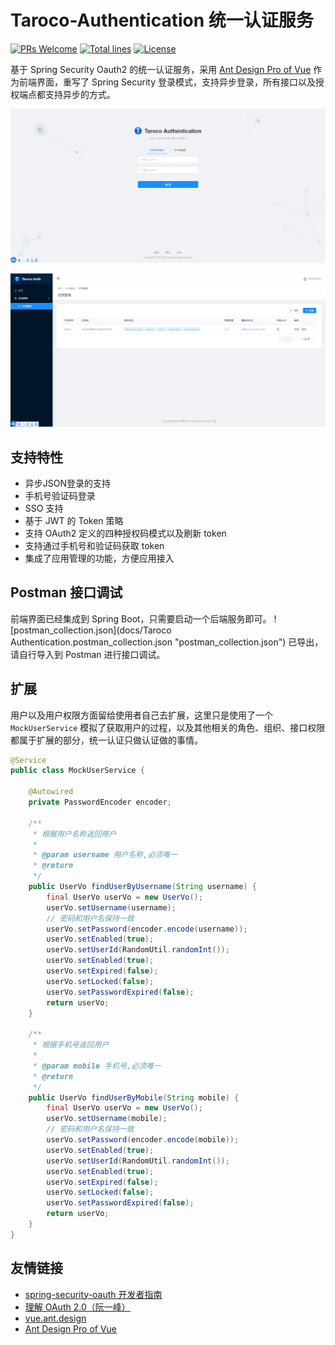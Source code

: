 # Taroco-Authentication 统一认证服务

[![PRs Welcome](https://img.shields.io/badge/PRs-welcome-brightgreen.svg)](https://github.com/liuht777/Taroco-Authentication)
[![Total lines](https://tokei.rs/b1/github/liuht777/Taroco-Authentication?category=lines)](https://github.com/liuht777/Taroco-Authentication)
[![License](https://img.shields.io/badge/License-Apache%202.0-blue.svg?label=license)](https://github.com/liuht777/Taroco/blob/master/LICENSE)

基于 Spring Security Oauth2 的统一认证服务，采用 [Ant Design Pro of Vue](https://pro.loacg.com/docs/getting-started "Ant Design Pro of Vue") 作为前端界面，重写了 Spring Security 登录模式，支持异步登录，所有接口以及授权端点都支持异步的方式。

![登陆页面](docs/imgs/login.png "登陆页面")

![应用页面](docs/imgs/app.png "应用页面")

## 支持特性

- 异步JSON登录的支持
- 手机号验证码登录
- SSO 支持
- 基于 JWT 的 Token 策略
- 支持 OAuth2 定义的四种授权码模式以及刷新 token
- 支持通过手机号和验证码获取 token
- 集成了应用管理的功能，方便应用接入

## Postman 接口调试

前端界面已经集成到 Spring Boot，只需要启动一个后端服务即可。
![postman_collection.json](docs/Taroco Authentication.postman_collection.json "postman_collection.json") 已导出，请自行导入到 Postman 进行接口调试。

## 扩展

用户以及用户权限方面留给使用者自己去扩展，这里只是使用了一个 `MockUserService` 模拟了获取用户的过程，以及其他相关的角色、组织、接口权限都属于扩展的部分，统一认证只做认证做的事情。

```java
@Service
public class MockUserService {

    @Autowired
    private PasswordEncoder encoder;

    /**
     * 根据用户名称返回用户
     *
     * @param username 用户名称,必须唯一
     * @return
     */
    public UserVo findUserByUsername(String username) {
        final UserVo userVo = new UserVo();
        userVo.setUsername(username);
        // 密码和用户名保持一致
        userVo.setPassword(encoder.encode(username));
        userVo.setEnabled(true);
        userVo.setUserId(RandomUtil.randomInt());
        userVo.setEnabled(true);
        userVo.setExpired(false);
        userVo.setLocked(false);
        userVo.setPasswordExpired(false);
        return userVo;
    }

    /**
     * 根据手机号返回用户
     *
     * @param mobile 手机号,必须唯一
     * @return
     */
    public UserVo findUserByMobile(String mobile) {
        final UserVo userVo = new UserVo();
        userVo.setUsername(mobile);
        // 密码和用户名保持一致
        userVo.setPassword(encoder.encode(mobile));
        userVo.setEnabled(true);
        userVo.setUserId(RandomUtil.randomInt());
        userVo.setEnabled(true);
        userVo.setExpired(false);
        userVo.setLocked(false);
        userVo.setPasswordExpired(false);
        return userVo;
    }
}
```

## 友情链接

- [spring-security-oauth 开发者指南](http://projects.spring.io/spring-security-oauth/docs/oauth2.html)
- [理解 OAuth 2.0（阮一峰）](http://www.ruanyifeng.com/blog/2014/05/oauth_2_0.html)
- [vue.ant.design](https://vue.ant.design/docs/vue/introduce-cn/)
- [Ant Design Pro of Vue](https://pro.loacg.com/docs/getting-started)
